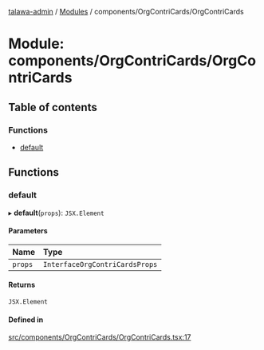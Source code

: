 [talawa-admin](../README.md) / [Modules](../modules.md) / components/OrgContriCards/OrgContriCards

# Module: components/OrgContriCards/OrgContriCards

## Table of contents

### Functions

- [default](components_OrgContriCards_OrgContriCards.md#default)

## Functions

### default

▸ **default**(`props`): `JSX.Element`

#### Parameters

| Name | Type |
| :------ | :------ |
| `props` | `InterfaceOrgContriCardsProps` |

#### Returns

`JSX.Element`

#### Defined in

[src/components/OrgContriCards/OrgContriCards.tsx:17](https://github.com/Anvita0305/talawa-admin/blob/9600608/src/components/OrgContriCards/OrgContriCards.tsx#L17)
